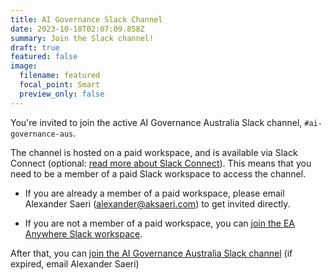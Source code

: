 ```yaml
---
title: AI Governance Slack Channel
date: 2023-10-18T02:07:09.858Z
summary: Join the Slack channel!
draft: true
featured: false
image:
  filename: featured
  focal_point: Smart
  preview_only: false
---
```

You're invited to join the active AI Governance Australia Slack channel, `#ai-governance-aus`.



The channel is hosted on a paid workspace, and is available via Slack Connect (optional: [read more about Slack Connect](https://slack.com/intl/en-au/connect)). This means that you need to be a member of a paid Slack workspace to access the channel.

* If you are already a member of a paid workspace, please email Alexander Saeri ([alexander@aksaeri.com](alexander@aksaeri.com)) to get invited directly.

* If you are not a member of a paid workspace, you can [join the EA Anywhere Slack workspace](https://join.slack.com/t/eavirtualmeetupgroup/shared_invite/zt-nnm9fyfp-kPS1R98d~SW5soPRcfegoQ).  

After that, you can [join the AI Governance Australia Slack channel](
https://join.slack.com/share/enQtNjA1MjE2MjgxNzIzNy1iM2NmMTZmNmNmMzcwM2M5ZDFhMDZmY2VmYzZhOTUwYjNkYzBkMzQzYThmOTIwYTQ3OWM3NzQ4OWZiOTU0MWY1) (if expired, email Alexander Saeri)

